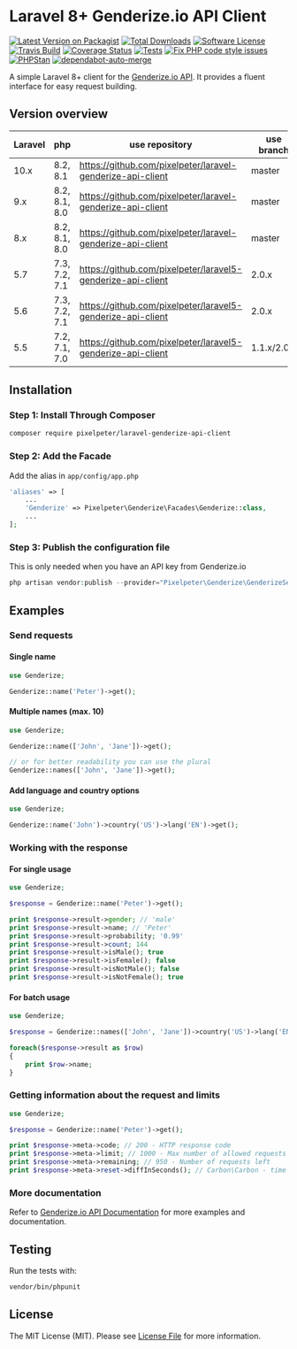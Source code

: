 # Laravel 8+ Genderize.io API Client

[![Latest Version on Packagist](https://img.shields.io/packagist/v/pixelpeter/laravel-genderize-api-client.svg?style=flat-square)](https://packagist.org/packages/pixelpeter/laravel-genderize-api-client)
[![Total Downloads](https://img.shields.io/packagist/dt/pixelpeter/laravel-genderize-api-client.svg?style=flat-square)](https://packagist.org/packages/pixelpeter/laravel-genderize-api-client)
[![Software License](https://img.shields.io/badge/license-MIT-brightgreen.svg?style=flat-square)](LICENSE.md)
[![Travis Build](https://img.shields.io/travis/pixelpeter/laravel-genderize-api-client/master.svg?style=flat-square)](https://api.travis-ci.com/pixelpeter/laravel-genderize-api-client)
[![Coverage Status](https://coveralls.io/repos/github/pixelpeter/laravel-genderize-api-client/badge.svg?branch=master)](https://coveralls.io/github/pixelpeter/laravel-genderize-api-client?branch=master)
[![Tests](https://github.com/pixelpeter/laravel-genderize-api-client/actions/workflows/run-tests.yml/badge.svg?branch=master)](https://github.com/pixelpeter/laravel-genderize-api-client/actions/workflows/run-tests.yml)
[![Fix PHP code style issues](https://github.com/pixelpeter/laravel-genderize-api-client/actions/workflows/fix-php-code-style-issues.yml/badge.svg)](https://github.com/pixelpeter/laravel-genderize-api-client/actions/workflows/fix-php-code-style-issues.yml)
[![PHPStan](https://github.com/pixelpeter/laravel-genderize-api-client/actions/workflows/phpstan.yml/badge.svg)](https://github.com/pixelpeter/laravel-genderize-api-client/actions/workflows/phpstan.yml)
[![dependabot-auto-merge](https://github.com/pixelpeter/laravel-genderize-api-client/actions/workflows/dependabot-auto-merge.yml/badge.svg)](https://github.com/pixelpeter/laravel-genderize-api-client/actions/workflows/dependabot-auto-merge.yml)

A simple Laravel 8+ client for the [Genderize.io API](https://genderize.io/).
It provides a fluent interface for easy request building.

## Version overview

| Laravel | php           | use repository                                              | use branch  |
|---------|---------------| ----------------------------------------------------------  |-------------|
| 10.x    | 8.2, 8.1      | https://github.com/pixelpeter/laravel-genderize-api-client  | master      |
| 9.x     | 8.2, 8.1, 8.0 | https://github.com/pixelpeter/laravel-genderize-api-client  | master      |
| 8.x     | 8.2, 8.1, 8.0 | https://github.com/pixelpeter/laravel-genderize-api-client  | master      |
| 5.7     | 7.3, 7.2, 7.1 | https://github.com/pixelpeter/laravel5-genderize-api-client | 2.0.x       |
| 5.6     | 7.3, 7.2, 7.1 | https://github.com/pixelpeter/laravel5-genderize-api-client | 2.0.x       |
| 5.5     | 7.2, 7.1, 7.0 | https://github.com/pixelpeter/laravel5-genderize-api-client | 1.1.x/2.0.x |


## Installation

### Step 1: Install Through Composer
``` bash
composer require pixelpeter/laravel-genderize-api-client
```

### Step 2: Add the Facade
Add the alias in `app/config/app.php`
```php
'aliases' => [
    ...
    'Genderize' => Pixelpeter\Genderize\Facades\Genderize::class,
    ...
];
```
### Step 3: Publish the configuration file
This is only needed when you have an API key from Genderize.io
```php
php artisan vendor:publish --provider="Pixelpeter\Genderize\GenderizeServiceProvider"
```

## Examples

### Send requests
#### Single name
```php
use Genderize;

Genderize::name('Peter')->get();
```

#### Multiple names (max. 10)
```php
use Genderize;

Genderize::name(['John', 'Jane'])->get();

// or for better readability you can use the plural
Genderize::names(['John', 'Jane'])->get();
```

#### Add language and country options
```php
use Genderize;

Genderize::name('John')->country('US')->lang('EN')->get();
```
### Working with the response
#### For single usage
```php
use Genderize;

$response = Genderize::name('Peter')->get();

print $response->result->gender; // 'male'
print $response->result->name; // 'Peter'
print $response->result->probability; '0.99'
print $response->result->count; 144
print $response->result->isMale(); true
print $response->result->isFemale(); false
print $response->result->isNotMale(); false
print $response->result->isNotFemale(); true
```

#### For batch usage
```php
use Genderize;

$response = Genderize::names(['John', 'Jane'])->country('US')->lang('EN')->get();

foreach($response->result as $row)
{
    print $row->name;
}
```

### Getting information about the request and limits
```php
use Genderize;

$response = Genderize::name('Peter')->get();

print $response->meta->code; // 200 - HTTP response code
print $response->meta->limit; // 1000 - Max number of allowed requests
print $response->meta->remaining; // 950 - Number of requests left
print $response->meta->reset->diffInSeconds(); // Carbon\Carbon - time left till reset
```

### More documentation
Refer to [Genderize.io API Documentation](https://genderize.io/documentation/) for more examples and documentation.

## Testing
Run the tests with:
```bash
vendor/bin/phpunit
```

## License

The MIT License (MIT). Please see [License File](LICENSE.md) for more information.
